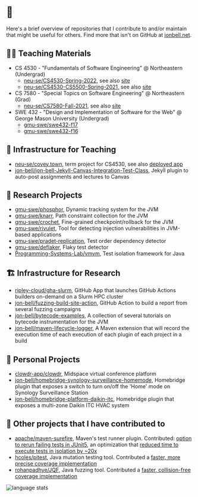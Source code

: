 # 👋
Here's a brief overview of repositories that I contribute to and/or maintain that might be useful for others. Find more that isn't on GitHub at [jonbell.net](https://www.jonbell.net/).

## :teacher: Teaching Materials
- CS 4530 - "Fundamentals of Software Engineering" @ Northeastern (Undergrad)
    - [neu-se/CS4530-Spring-2022](https://github.com/neu-se/CS4530-Spring-2022), see also [site](https://neu-se.github.io/CS4530-Spring-2022/)
    - [neu-se/CS4530-CS5500-Spring-2021](https://github.com/neu-se/CS4530-CS5500-Spring-2021), see also [site](https://neu-se.github.io/CS4530-CS5500-Spring-2021/)
- CS 7580 - "Special Topics on Software Engineering" @ Northeastern (Grad)
    - [neu-se/CS7580-Fall-2021](https://github.com/neu-se/CS7580-Fall-2021), see also [site](https://neu-se.github.io/CS7580-Fall-2021/)
- SWE 432 - "Design and Implementation of Software for the Web" @ George Mason University (Undergrad)
   - [gmu-swe/swe432-f17](https://github.com/gmu-swe/swe622-f17)
   - [gmu-swe/swe432-f16](https://github.com/gmu-swe/swe432-f16)

## :abacus: Infrastructure for Teaching
- [neu-se/covey.town](https://github.com/neu-se/covey.town), term project for CS4530, see also [deployed app](https://app.covey.town)
- [jon-bell/jon-bell-Jekyll-Canvas-Integration-Test-Class](https://github.com/jon-bell/jon-bell-Jekyll-Canvas-Integration-Test-Class), Jekyll plugin to auto-post assignments and lectures to Canvas

## :microscope: Research Projects
- [gmu-swe/phosphor](https://github.com/gmu-swe/phosphor), Dynamic tracking system for the JVM
- [gmu-swe/knarr](https://github.com/gmu-swe/knarr), Path constraint collection for the JVM
- [gmu-swe/crochet](https://github.com/gmu-swe/crochet), Fine-grained checkpoint/rollback for the JVM
- [gmu-swe/rivulet](https://github.com/gmu-swe/rivulet), Tool for detecting injection vulnerabilities in JVM-based applications
- [gmu-swe/pradet-replication](https://github.com/gmu-swe/pradet-replication), Test order dependency detector 
- [gmu-swe/deflaker](https://github.com/gmu-swe/deflaker), Flaky test detector
- [Programming-Systems-Lab/vmvm](https://github.com/Programming-Systems-Lab/vmvm), Test isolation framework for Java


## 🏗️ Infrastructure for Research
- [ripley-cloud/gha-slurm](https://github.com/ripley-cloud/gha-slurm), GitHub App that launches GitHub Actions builders on-demand on a Slurm HPC cluster
- [jon-bell/fuzzing-build-site-action](https://github.com/jon-bell/fuzzing-build-site-action), GitHub Action to build a report from several fuzzing campaigns
- [jon-bell/bytecode-examples](https://github.com/jon-bell/bytecode-examples), A collection of several tutorials on bytecode instrumentation for the JVM
- [jon-bell/maven-lifecycle-logger](https://github.com/jon-bell/maven-lifecycle-logger), A Maven extension that will record the execution time of each execution of each plugin of each project in a build

## :bicyclist: Personal Projects
- [clowdr-app/clowdr](https://github.com/clowdr-app/clowdr), Midspace virtual conference platform
- [jon-bell/homebridge-synology-surveillance-homemode](https://github.com/jon-bell/homebridge-synology-surveillance-homemode), Homebridge plugin that exposes a switch to turn on/off the 'Home' mode on Synology Surveillance Station
- [jon-bell/homebridge-platform-daikin-itc](https://github.com/jon-bell/homebridge-platform-daikin-itc), Homebridge plugin that exposes a multi-zone Daikin ITC HVAC system

## :tada: Other projects that I have contributed to
- [apache/maven-surefire](https://github.com/apache/maven-surefire), Maven's test runner plugin. Contributed: [option to rerun failing tests in JUnit5](https://github.com/apache/maven-surefire/pull/245), an optimization that [reduced time to execute tests in isolation by ~20x](https://github.com/apache/maven-surefire/pull/253)
- [hcoles/pitest](https://github.com/hcoles/pitest/), Java mutation testing tool. Contributed a [faster, more precise coverage implementation](https://github.com/hcoles/pitest/pull/534) 
- [rohanpadhye/JQF](https://github.com/rohanpadhye/JQF/), Java fuzzing tool. Contributed a [faster, collision-free coverage implementation](https://github.com/rohanpadhye/JQF/pull/171)

![language stats](https://github-readme-stats.vercel.app/api/top-langs?username=jon-bell&langs_count=10&layout=compact)
